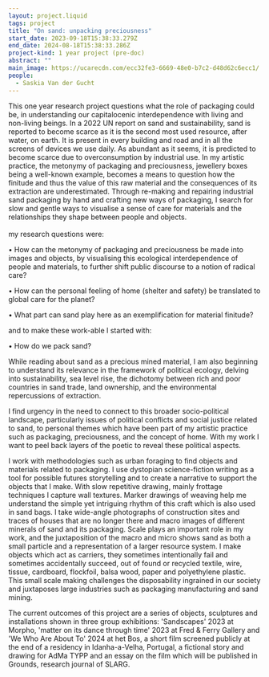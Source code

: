 ```yaml
---
layout: project.liquid
tags: project
title: "On sand: unpacking preciousness"
start_date: 2023-09-18T15:38:33.279Z
end_date: 2024-08-18T15:38:33.286Z
project-kind: 1 year project (pre-doc)
abstract: ""
main_image: https://ucarecdn.com/ecc32fe3-6669-48e0-b7c2-d48d62c6ecc1/
people:
  - Saskia Van der Gucht
---
```

This one year research project questions what the role of packaging could be, in understanding our capitalocenic interdependence with living and non-living beings. In a 2022 UN report on sand and sustainability, sand is reported to become scarce as it is the second most used resource, after water, on earth. It is present in every building and road and in all the screens of devices we use daily. As abundant as it seems, it is predicted to become scarce due to overconsumption by industrial use. In my artistic practice, the metonymy of packaging and preciousness, jewellery boxes being a well-known example, becomes a means to question how the finitude and thus the value of this raw material and the consequences of its extraction are underestimated. Through re-making and repairing industrial sand packaging by hand and crafting new ways of packaging, I search for slow and gentle ways to visualise a sense of care for materials and the relationships they shape between people and objects.\
\
my research questions were:

• How can the metonymy of packaging and preciousness be made into images and objects, by visualising this ecological interdependence of people and materials, to further shift public discourse to a notion of radical care?

• How can the personal feeling of home (shelter and safety) be translated to global care for the planet?

• What part can sand play here as an exemplification for material finitude?

and to make these work-able I started with:

• How do we pack sand?

While reading about sand as a precious mined material, I am also beginning to understand its relevance in the framework of political ecology, delving into sustainability, sea level rise, the dichotomy between rich and poor countries in sand trade, land ownership, and the environmental repercussions of extraction.

I find urgency in the need to connect to this broader socio-political landscape, particularly issues of political conflicts and social justice related to sand, to personal themes which have been part of my artistic practice such as packaging, preciousness, and the concept of home. With my work I want to peel back layers of the poetic to reveal these political aspects.

I work with methodologies such as urban foraging to find objects and materials related to packaging. I use dystopian science-fiction writing as a tool for possible futures storytelling and to create a narrative to support the objects that I make. With slow repetitive drawing, mainly frottage techniques I capture wall textures. Marker drawings of weaving help me understand the simple yet intriguing rhythm of this craft which is also used in sand bags. I take wide-angle photographs of construction sites and traces of houses that are no longer there and macro images of different minerals of sand and its packaging. Scale plays an important role in my work, and the juxtaposition of the macro and micro shows sand as both a small particle and a representation of a larger resource system. I make objects which act as carriers, they sometimes intentionally fail and sometimes accidentally succeed, out of found or recycled textile, wire, tissue, cardboard, flockfoil, balsa wood, paper and polyethylene plastic. This small scale making challenges the disposability ingrained in our society and juxtaposes large industries such as packaging manufacturing and sand mining.

The current outcomes of this project are a series of objects, sculptures and installations shown in three group exhibitions: 'Sandscapes' 2023 at Morpho, 'matter on its dance through time' 2023 at Fred & Ferry Gallery and 'We Who Are About To' 2024 at het Bos, a short film screened publicly at the end of a residency in  Idanha-a-Velha, Portugal, a fictional story and drawing for AdMa TYPP and an essay on the film which will be published in Grounds, research journal of SLARG.
